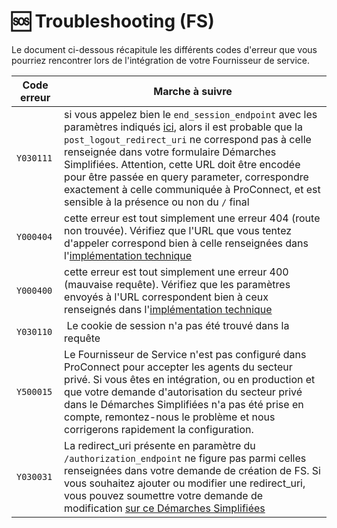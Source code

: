 # 🆘 Troubleshooting (FS)
Le document ci-dessous récapitule les différents codes d'erreur que vous pourriez rencontrer lors de l'intégration de votre Fournisseur de service.

Code erreur | Marche à suivre
-- | --
`Y030111` | si vous appelez bien le `end_session_endpoint` avec les paramètres indiqués [ici](./implementation_technique.md), alors il est probable que la `post_logout_redirect_uri` ne correspond pas à celle renseignée dans votre formulaire Démarches Simplifiées. Attention, cette URL doit être encodée pour être passée en query parameter, correspondre exactement à celle communiquée à ProConnect, et est sensible à la présence ou non du `/` final
`Y000404` | cette erreur est tout simplement une erreur 404 (route non trouvée). Vérifiez que l'URL que vous tentez d'appeler correspond bien à celle renseignées dans l'[implémentation technique](./implementation_technique.md)
`Y000400` | cette erreur est tout simplement une erreur 400 (mauvaise requête). Vérifiez que les paramètres envoyés à l'URL correspondent bien à ceux renseignés dans l'[implémentation technique](./implementation_technique.md)
`Y030110` | Le cookie de session n'a pas été trouvé dans la requête
`Y500015` | Le Fournisseur de Service n'est pas configuré dans ProConnect pour accepter les agents du secteur privé. Si vous êtes en intégration, ou en production et que votre demande d'autorisation du secteur privé dans le Démarches Simplifiées n'a pas été prise en compte, remontez-nous le problème et nous corrigerons rapidement la configuration.
`Y030031` | La redirect_uri présente en paramètre du `/authorization_endpoint` ne figure pas parmi celles renseignées dans votre demande de création de FS. Si vous souhaitez ajouter ou modifier une redirect_uri, vous pouvez soumettre votre demande de modification [sur ce Démarches Simplifiées](https://www.demarches-simplifiees.fr/commencer/demande-de-modification-d-un-fournisseur-de-service)
